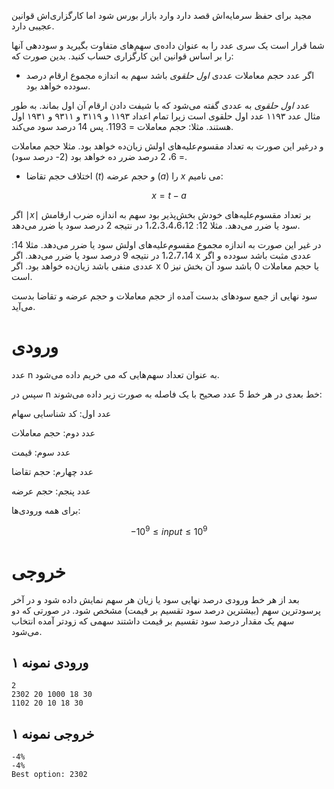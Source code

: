 مجید برای حفظ سرمایه‌اش قصد دارد وارد بازار بورس شود اما کارگزاری‌اش قوانین عجیبی دارد.

شما قرار است یک سری عدد را به عنوان داده‌ی سهم‌های متفاوت بگیرید و سوددهی آنها را بر اساس قوانین این کارگزاری حساب کنید. بدین صورت که:

+ اگر عدد حجم معاملات عددی *اول حلقوی* باشد سهم به اندازه مجموع ارقام درصد سودده خواهد بود.

عدد *اول حلقوی* به عددی گفته می‌شود که با شیفت دادن ارقام آن اول بماند. به طور مثال عدد ۱۱۹۳ عدد اول حلقوی است زیرا تمام اعداد ۱۱۹۳ و ۳۱۱۹ و ۹۳۱۱ و ۱۹۳۱ اول هستند.
مثلا: حجم معاملات = 1193. پس 14 درصد سود می‌کند.

و درغیر این صورت به تعداد مقسوم‌علیه‌های اولش زیان‌ده خواهد بود.
مثلا حجم معاملات = 6، 2 درصد ضرر ده خواهد بود (2- درصد سود).

+ اختلاف حجم تقاضا ($t$) و حجم عرضه ($a$) را $x$ می نامیم:

$$x = t - a$$

اگر $\mid x \mid$ بر تعداد مقسوم‌علیه‌های خودش بخش‌پذیر بود سهم به اندازه ضرب ارقامش سود یا ضرر می‌دهد.
مثلا 12: 1،2،3،4،6،12 در نتیجه 2 درصد سود یا ضرر می‌دهد.

در غیر این صورت به اندازه مجموع مقسوم‌علیه‌های اولش سود یا ضرر می‌دهد.
مثلا 14: 1،2،7،14 در نتیجه 9 درصد سود یا ضرر می‌دهد.
اگر x عددی مثبت باشد سودده و اگر عددی منفی باشد زیان‌ده خواهد بود.
اگر x یا حجم معاملات 0 باشد سود آن بخش نیز 0 است.

سود نهایی از جمع سودهای بدست آمده از حجم معاملات و حجم عرضه و تقاضا بدست می‌آید.

# ورودی

عدد n به عنوان تعداد سهم‌هایی که می خریم داده می‌شود.

سپس در n خط بعدی در هر خط 5 عدد صحیح با یک فاصله به صورت زیر داده می‌شوند:

عدد اول: کد شناسایی سهام

عدد دوم: حجم معاملات

عدد سوم: قیمت

عدد چهارم: حجم تقاضا

عدد پنجم: حجم عرضه

برای همه ورودی‌ها:

$$-10^9\le input \le 10^9$$

# خروجی

بعد از هر خط ورودی درصد نهایی سود یا زیان هر سهم نمایش داده شود و در آخر پرسودترین سهم (بیشترین درصد سود تقسیم بر قیمت) مشخص شود. در صورتی که دو سهم یک مقدار درصد سود تقسیم بر قیمت داشتند سهمی که زودتر آمده انتخاب می‌شود. 


## ورودی نمونه ۱

```
2
2302 20 1000 18 30
1102 20 10 18 30
```

## خروجی نمونه ۱

```
-4%
-4%
Best option: 2302
```